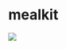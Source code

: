 # mealkit
<image src="https://github.com/mugon-dev/mealkit/blob/master/mealshare.pdf" type="application/pdf"/>
